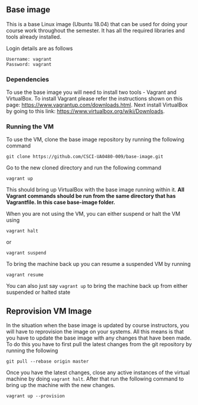 ## Base image
This is a base Linux image (Ubuntu 18.04) that can be used for doing your
course work throughout the semester. It has all the required libraries and
tools already installed.

Login details are as follows
```
Username: vagrant
Password: vagrant
```

### Dependencies
To use the base image you will need to install two tools - Vagrant and
VirtualBox. To install Vagrant please refer the instructions shown on this
page: https://www.vagrantup.com/downloads.html. Next install VirtualBox by
going to this link: https://www.virtualbox.org/wiki/Downloads.

### Running the VM
To use the VM, clone the base image repository by running the following command

```
git clone https://github.com/CSCI-UA0480-009/base-image.git
```

Go to the new cloned directory and run the following command

```
vagrant up
```

This should bring up VirtualBox with the base image running within it. **All
Vagrant commands should be run from the same directory that has Vagrantfile. In
this case base-image folder.**

When you are not using the VM, you can either suspend or halt the VM using

```
vagrant halt
```
or
```
vagrant suspend
```

To bring the machine back up you can resume a suspended VM by running
```
vagrant resume
```

You can also just say `vagrant up` to bring the machine back up from either
suspended or halted state

## Reprovision VM Image
In the situation when the base image is updated by
course instructors, you will have to reprovision the image on your systems. All
this means is that you have to update the base image with any changes that have
been made. To do this you have to first pull the latest changes from the git
repository by running the following

```
git pull --rebase origin master
```

Once you have the latest changes, close any active instances of the virtual
machine by doing `vagrant halt`. After that run the following command to bring
up the machine with the new changes.

```
vagrant up --provision
```
